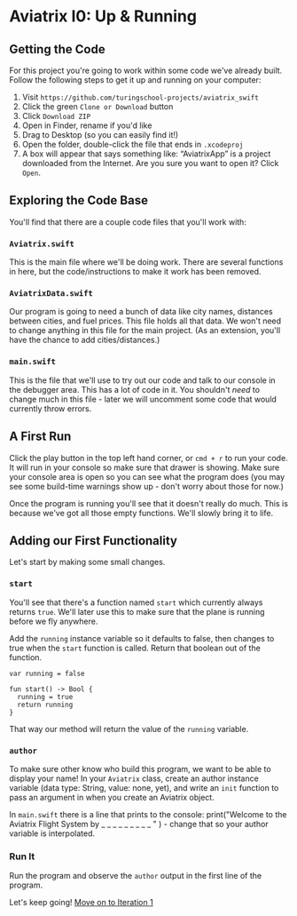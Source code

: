 # Aviatrix I0: Up & Running

## Getting the Code

For this project you're going to work within some code we've already built. Follow the following steps to get it up and running on your computer:

1. Visit `https://github.com/turingschool-projects/aviatrix_swift`
2. Click the green `Clone or Download` button
3. Click `Download ZIP`
4. Open in Finder, rename if you'd like
5. Drag to Desktop (so you can easily find it!)
6. Open the folder, double-click the file that ends in `.xcodeproj`
7. A box will appear that says something like: “AviatrixApp” is a project downloaded from the Internet. Are you sure you want to open it? Click `Open`.

## Exploring the Code Base

You'll find that there are a couple code files that you'll work with:

### `Aviatrix.swift`

This is the main file where we'll be doing work. There are several functions in here, but the code/instructions to make it work has been removed.

### `AviatrixData.swift`

Our program is going to need a bunch of data like city names, distances between cities, and fuel prices. This file holds all that data. We won't need to change anything in this file for the main project. (As an extension, you'll have the chance to add cities/distances.)

### `main.swift`

This is the file that we'll use to try out our code and talk to our console in the debugger area. This has a lot of code in it. You shouldn't *need* to change much in this file - later we will uncomment some code that would currently throw errors.

## A First Run

Click the play button in the top left hand corner, or `cmd + r` to run your code. It will run in your console so make sure that drawer is showing. Make sure your console area is open so you can see what the program does (you may see some build-time warnings show up - don't worry about those for now.)

Once the program is running you'll see that it doesn't really do much. This is because we've got all those empty functions. We'll slowly bring it to life.

## Adding our First Functionality

Let's start by making some small changes.

### `start`

You'll see that there's a function named `start` which currently always returns `true`. We'll later use this to make sure that the plane is running before we fly anywhere.

Add the `running` instance variable so it defaults to false, then changes to true when the `start` function is called. Return that boolean out of the function.

```
var running = false

fun start() -> Bool {
  running = true
  return running
}
```

That way our method will return the value of the `running` variable.

### `author`

To make sure other know who build this program, we want to be able to display your name! In your `Aviatrix` class, create an author instance variable (data type: String, value: none, yet), and write an `init` function to pass an argument in when you create an Aviatrix object.

In `main.swift` there is a line that prints to the console: print("Welcome to the Aviatrix Flight System by _ _ _ _ _ _ _ _ _ " ) - change that so your author variable is interpolated.

### Run It

Run the program and observe the `author` output in the first line of the program.

Let's keep going! [Move on to Iteration 1](./i1_destinations.markdown)
